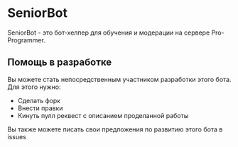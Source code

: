 # SeniorBot
SeniorBot - это бот-хелпер для обучения и модерации 
на сервере Pro-Programmer.

## Помощь в разработке
Вы можете стать непосредственным участником разработки этого бота.
Для этого нужно: 
- Сделать форк
- Внести правки
- Кинуть пулл реквест с описанием проделанной работы

Вы также можете писать свои предложения по развитию этого бота в issues
